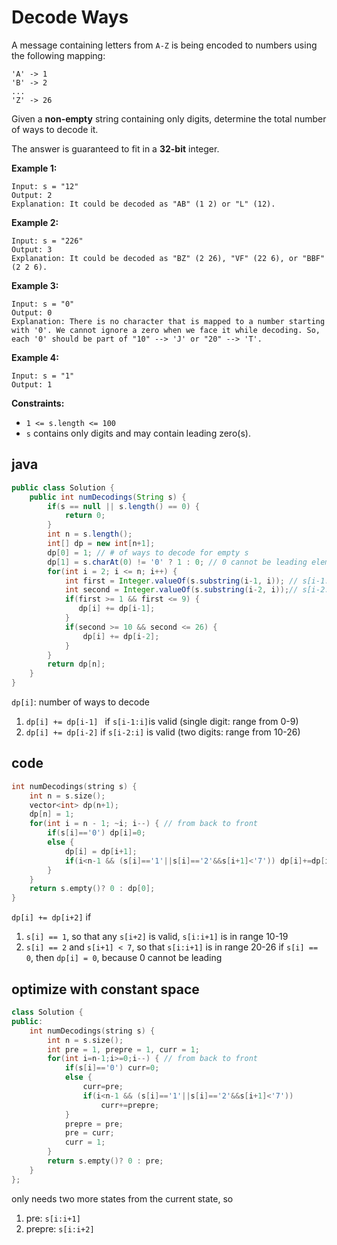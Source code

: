 # Decode Ways

A message containing letters from `A-Z` is being encoded to numbers using the following mapping:

```
'A' -> 1
'B' -> 2
...
'Z' -> 26
```

Given a **non-empty** string containing only digits, determine the total number of ways to decode it.

The answer is guaranteed to fit in a **32-bit** integer.

 

**Example 1:**

```
Input: s = "12"
Output: 2
Explanation: It could be decoded as "AB" (1 2) or "L" (12).
```

**Example 2:**

```
Input: s = "226"
Output: 3
Explanation: It could be decoded as "BZ" (2 26), "VF" (22 6), or "BBF" (2 2 6).
```

**Example 3:**

```
Input: s = "0"
Output: 0
Explanation: There is no character that is mapped to a number starting with '0'. We cannot ignore a zero when we face it while decoding. So, each '0' should be part of "10" --> 'J' or "20" --> 'T'.
```

**Example 4:**

```
Input: s = "1"
Output: 1
```

 

**Constraints:**

- `1 <= s.length <= 100`
- `s` contains only digits and may contain leading zero(s).

## java

```java
public class Solution {
    public int numDecodings(String s) {
        if(s == null || s.length() == 0) {
            return 0;
        }
        int n = s.length();
        int[] dp = new int[n+1];
        dp[0] = 1; // # of ways to decode for empty s
        dp[1] = s.charAt(0) != '0' ? 1 : 0; // 0 cannot be leading element for a number
        for(int i = 2; i <= n; i++) {
            int first = Integer.valueOf(s.substring(i-1, i)); // s[i-1:i]
            int second = Integer.valueOf(s.substring(i-2, i));// s[i-2:i]
            if(first >= 1 && first <= 9) {
               dp[i] += dp[i-1];  
            }
            if(second >= 10 && second <= 26) {
                dp[i] += dp[i-2];
            }
        }
        return dp[n];
    }
}
```

`dp[i]`: number of ways to decode



1. `dp[i] += dp[i-1] ` if `s[i-1:i]`is valid (single digit: range from 0-9)
2. `dp[i] += dp[i-2]` if `s[i-2:i]` is valid (two digits: range from 10-26)

## code

```c++
int numDecodings(string s) {
    int n = s.size();
    vector<int> dp(n+1);
    dp[n] = 1;
    for(int i = n - 1; ~i; i--) { // from back to front
        if(s[i]=='0') dp[i]=0;
        else {
            dp[i] = dp[i+1];
            if(i<n-1 && (s[i]=='1'||s[i]=='2'&&s[i+1]<'7')) dp[i]+=dp[i+2];
        }
    }
    return s.empty()? 0 : dp[0];
}
```

`dp[i] += dp[i+2]` if
1. `s[i] == 1`, so that any `s[i+2]` is valid, `s[i:i+1]` is in range 10-19
2. `s[i] == 2` and `s[i+1] < 7`, so that `s[i:i+1]` is in range 20-26
if `s[i] == 0`, then `dp[i] = 0`, because 0 cannot be leading

## optimize with constant space

```c++
class Solution {
public:
    int numDecodings(string s) {
        int n = s.size();
        int pre = 1, prepre = 1, curr = 1;
        for(int i=n-1;i>=0;i--) { // from back to front
            if(s[i]=='0') curr=0;
            else {
                curr=pre;
                if(i<n-1 && (s[i]=='1'||s[i]=='2'&&s[i+1]<'7')) 
                    curr+=prepre;
            }
            prepre = pre;
            pre = curr;
            curr = 1;
        }
        return s.empty()? 0 : pre;
    }
};
```

only needs two more states from the current state, so
1. pre: `s[i:i+1]`
2. prepre: `s[i:i+2]`

